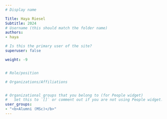 ```yaml
---
# Display name

Title: Haya Riesel
Subtitle: 2024
# Username (this should match the folder name)
authors:
- haya

# Is this the primary user of the site?
superuser: false

weight: -9


# Role/position

# Organizations/Affiliations


# Organizational groups that you belong to (for People widget)
#   Set this to `[]` or comment out if you are not using People widget.
user_groups:
- "<b>Alumni (MSc)</b>"
---
```


